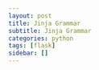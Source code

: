 ```yaml
---
layout: post
title: Jinja Grammar
subtitle: Jinja Grammar
categories: python
tags: [flask]
sidebar: []
---
```

